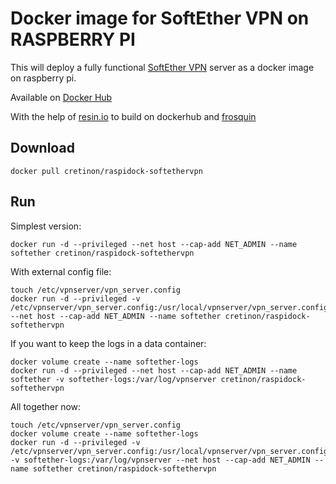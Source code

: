# Docker image for SoftEther VPN on RASPBERRY PI

This will deploy a fully functional [SoftEther VPN](https://www.softether.org) server as a docker image on raspberry pi.

Available on [Docker Hub](https://hub.docker.com/r/cretinon/raspidock-softethervpn/)

With the help of [resin.io](https://resin.io/blog/building-arm-containers-on-any-x86-machine-even-dockerhub/) to build on dockerhub and [frosquin](https://hub.docker.com/r/frosquin/softether/)

## Download

    docker pull cretinon/raspidock-softethervpn
	
## Run

Simplest version:

    docker run -d --privileged --net host --cap-add NET_ADMIN --name softether cretinon/raspidock-softethervpn

With external config file:

    touch /etc/vpnserver/vpn_server.config
    docker run -d --privileged -v /etc/vpnserver/vpn_server.config:/usr/local/vpnserver/vpn_server.config --net host --cap-add NET_ADMIN --name softether cretinon/raspidock-softethervpn

If you want to keep the logs in a data container:

    docker volume create --name softether-logs
    docker run -d --privileged --net host --cap-add NET_ADMIN --name softether -v softether-logs:/var/log/vpnserver cretinon/raspidock-softethervpn

All together now:

    touch /etc/vpnserver/vpn_server.config
    docker volume create --name softether-logs
    docker run -d --privileged -v /etc/vpnserver/vpn_server.config:/usr/local/vpnserver/vpn_server.config  -v softether-logs:/var/log/vpnserver --net host --cap-add NET_ADMIN --name softether cretinon/raspidock-softethervpn

